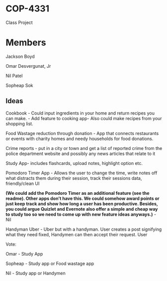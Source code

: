 # COP-4331
Class Project

# Members
Jackson Boyd

Omar Desvergunat, Jr

Nil Patel

Sopheap Sok

Ideas
---------
Cookbook - Could input ingredients in your home and return recipes you can make.
         - Add feature to cooking app- Also could make recipes from your shopping list.

Food Wastage reduction through donation - App that connects restaurants or events with charity homes and needy households for food donations.

Crime reports - put in a city or town and get a list of reported crime from the police department website and possibly any news articles
                that relate to it

Study App- includes flashcards, upload notes, highlight option etc.

Pomodoro Timer App - Allows the user to change the time, write notes off what distracts them during their session, track their sessions data, friendly/clean UI

**(We could add the Pomodoro Timer as an additional feature (see the readme). Other apps don’t have this. We could somehow award points or just keep track and show how long a user has been productive. Besides, you could argue Quizlet and Evernote also offer a simple and cheap way to study too so we need to come up with new feature ideas anyways.)** - Nil


Handyman Uber - Uber but with a handyman. User creates a post signifying what they need fixed, Handymen can then accept their request. User 

Vote:

Omar - Study App

Sopheap - Study app or Food wastage app

Nil - Study app or Handymen


